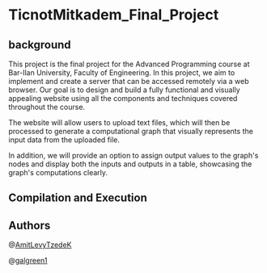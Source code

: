 # TicnotMitkadem_Final_Project

## background
This project is the final project for the Advanced Programming course at Bar-Ilan University, Faculty of Engineering.
In this project, we aim to implement and create a server that can be accessed remotely via a web browser.
Our goal is to design and build a fully functional and visually appealing website using all the components and techniques covered throughout the course.

The website will allow users to upload text files, which will then be processed to generate a computational graph that visually represents the input data from the uploaded file.

In addition, we will provide an option to assign output values to the graph's nodes and display both the inputs and outputs in a table, showcasing the graph's computations clearly.


## Compilation and Execution

## Authors
@[AmitLevyTzedeK](https://github.com/AmitLevyTzedek)

@[galgreen1](https://github.com/galgreen1)
